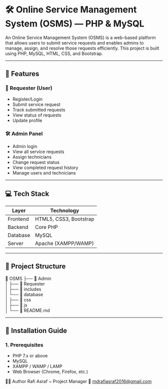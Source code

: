 # 🛠️ Online Service Management System (OSMS) — PHP & MySQL

An Online Service Management System (OSMS) is a web-based platform that allows users to submit service requests and enables admins to manage, assign, and resolve those requests efficiently. This project is built using PHP, MySQL, HTML, CSS, and Bootstrap.

---

## 🔧 Features

### 👤 Requester (User)
- Register/Login
- Submit service request
- Track submitted requests
- View status of requests
- Update profile

### 🛠️ Admin Panel
- Admin login
- View all service requests
- Assign technicians
- Change request status
- View completed request history
- Manage users and technicians

---

## 💻 Tech Stack

| Layer      | Technology           |
|------------|----------------------|
| Frontend   | HTML5, CSS3, Bootstrap |
| Backend    | Core PHP             |
| Database   | MySQL                |
| Server     | Apache (XAMPP/WAMP)  |

---

## 📁 Project Structure

📂 OSMS 
├── 📁  Admin  
│   ├── 📁 Requester  
│   ├── 📁 includes  
│   └── 📁 database  
│   ├── 📁 css  
│   ├── 📁 js  
│   └── 📁 README.md


---

## 🚀 Installation Guide

### 1. Prerequisites

- PHP 7.x or above
- MySQL
- XAMPP / WAMP / LAMP
- Web Browser (Chrome, Firefox, etc.)


🧑‍💻 Author
Rafi Asraf ~
Project Manager
📧 mdrafiasraf2016@gmail.com
